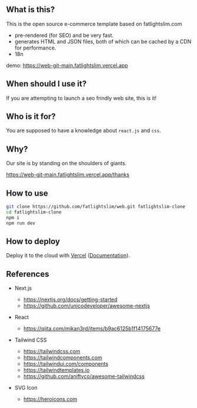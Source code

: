 ## What is this? 

This is the open source e-commerce template based on fatlightslim.com 

- pre-rendered (for SEO) and be very fast.
- generates HTML and JSON files, both of which can be cached by a CDN for performance.
- 18n

demo: https://web-git-main.fatlightslim.vercel.app

## When should I use it?

If you are attempting to launch a seo frindly web site, this is it!

## Who is it for?

You are supposed to have a knowledge about `react.js` and  `css`.

## Why?

Our site is by standing on the shoulders of giants.
<!-- http://fatlightslim.com/thanks -->
https://web-git-main.fatlightslim.vercel.app/thanks

## How to use

```bash
git clone https://github.com/fatlightslim/web.git fatlightslim-clone
cd fatlightslim-clone
npm i
npm run dev
```

## How to deploy

Deploy it to the cloud with [Vercel](https://vercel.com/import?filter=next.js&utm_source=github&utm_medium=readme&utm_campaign=next-example) ([Documentation](https://nextjs.org/docs/deployment)).

## References
- Next.js
    - https://nextjs.org/docs/getting-started
    - https://github.com/unicodeveloper/awesome-nextjs

- React
    - https://qiita.com/mikan3rd/items/b9ac6125b1f14175677e
     
- Tailwind CSS
    - https://tailwindcss.com
    - https://tailwindcomponents.com
    - https://tailwindui.com/components
    - https://tailwindtemplates.io
    <!-- - https://nerdcave.com/tailwind-cheat-sheet -->
    - https://github.com/aniftyco/awesome-tailwindcss

- SVG Icon
    - https://heroicons.com


